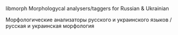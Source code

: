 libmorph
Morphologycal analysers/taggers for Russian & Ukrainian

Морфологические анализаторы русского и украинского языков / русская и украинская морфология
